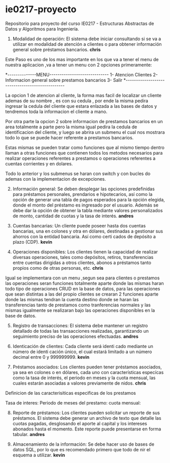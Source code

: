 # ie0217-proyecto
Repositorio para proyecto del curso IE0217 - Estructuras Abstractas de Datos y Algoritmos para Ingeniería. 

1. Modalidad de operación: El sistema debe iniciar consultando si se va a utilizar en modalidad de atención a clientes o para obtener información general sobre préstamos bancarios. **chris**

Este Paso es uno de los mas importante en los que va a tener el menu de nuestra aplicacion ,va a tener un menu con 2 opciones primeramente:

\*--------------MENU-----------------------------
1- Atencion Clientes
2- Informacion general sobre prestamos bancarios
3- Salir
\*------------------------------------------------

La opcion 1 de atencion al cliente, la forma mas facil de localizar un cliente ademas de su nombre , es con su cedula , por ende la misma pedira ingresar la cedula del cliente que estara enlazada a las bases de datos y tendremos toda la informacion el cliente a mano.

Por otra parte la opcion 2 sobre informacion de prestamos bancarios en un area totalmente a parte pero la misma igual pedira la cedula de identificacion del cliente, y luego se abrira un submenu el cual nos mostrara todo lo que se puede hacer referente a prestamos bancarios.

Estas mismas se pueden tratar como funciones que al mismo tiempo dentro llaman a otras funciones que contienen todos los metodos necesarios para realizar operaciones referentes a prestamos o operaciones referentes a cuentas corrientes y en dolares.

Todo lo anterior y los submenus se haran con switch y con bucles do ademas con la implementacion de excepciones.


2. Información general: Se deben desplegar las opciones predefinidas para préstamos personales, prendarios e hipotecarios, así como la opción de generar una tabla de pagos esperados para la opción elegida, donde el monto del préstamo es ingresado por el usuario. Además se debe dar la opción de obtener la tabla mediante valores personalizados de monto, cantidad de cuotas y la tasa de interés. **andres**

3. Cuentas bancarias: Un cliente puede poseer hasta dos cuentas bancarias, una en colones y otra en dólares, destinadas a gestionar sus ahorros con la entidad bancaria. Así como certi cados de depósito a plazo (CDP). **kevin**

4. Operaciones disponibles: Los clientes tienen la capacidad de realizar diversas operaciones, tales como depósitos, retiros, transferencias entre cuentas dirigidas a otros clientes, abonos a préstamos tanto propios como de otras personas, etc. **chris**

Igual se implementara con un menu ,segun sea para clientes o prestamos las operaciones seran funciones totalmente aparte donde las mismas haran todo tipo de operaciones CRUD en la base de datos, para las operaciones que sean distintas a las del propio clientes se crearan 2 funciones aparte donde las mismas tendran la cuenta destino donde se haran las transferencias tanto de prestamos como tranferencias normales y las mismas igualmente se realizaran bajo las operaciones disponibles en la base de datos.

5. Registro de transacciones: El sistema debe mantener un registro detallado de todas las transacciones realizadas, garantizando un seguimiento preciso de las operaciones efectuadas. **andres**

6. Identicación de clientes: Cada cliente será identi cado mediante un número de identi cación único, el cual estará limitado a un número decimal entre 0 y 999999999. **kevin**

7. Préstamos asociados: Los clientes pueden tener préstamos asociados, ya sea en colones o en dólares, cada uno con características especícas como la tasa de interés, el periodo en meses y la cuota mensual, las cuales estarán asociadas a valores previamente de nidos. **chris**

Definicion de las caracterisiticas especificas de los prestamos

Tasa de interes:
Periodo de meses del prestamo:
cuota mensual:

 8. Reporte de préstamos: Los clientes pueden solicitar un reporte de sus préstamos. El sistema debe generar un archivo de texto que detalle las cuotas pagadas, desglosando el aporte al capital y los intereses abonados hasta el momento. Este reporte puede presentarse en forma tabular. **andres**

9. Almacenamiento de la información: Se debe hacer uso de bases de datos SQL, por lo que es recomendado primero que todo de nir el esquema a utilizar. **kevin**

